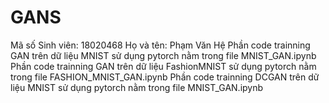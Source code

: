 # GANS
Mã số Sinh viên: 18020468
Họ và tên: Phạm Văn Hệ
Phần code trainning GAN trên dữ liệu MNIST sử dụng pytorch nằm trong file MNIST_GAN.ipynb
Phần code trainning GAN trên dữ liệu FashionMNIST sử dụng pytorch nằm trong file FASHION_MNIST_GAN.ipynb
Phần code trainning DCGAN trên dữ liệu MNIST sử dụng pytorch nằm trong file MNIST_GAN.ipynb
